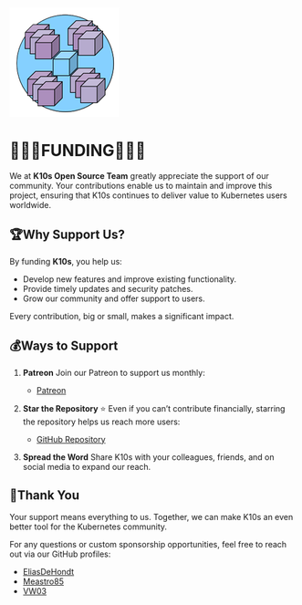 ![logo](/Assets/logo.png)
# 🤍🩵💜FUNDING💜🩵🤍

We at **K10s Open Source Team** greatly appreciate the support of our community. Your contributions enable us to maintain and improve this project, ensuring that K10s continues to deliver value to Kubernetes users worldwide.

## 🏆Why Support Us?

By funding **K10s**, you help us:
- Develop new features and improve existing functionality.
- Provide timely updates and security patches.
- Grow our community and offer support to users.

Every contribution, big or small, makes a significant impact.

## 💰Ways to Support

1. **Patreon**
    Join our Patreon to support us monthly:
    - [Patreon](https://www.patreon.com/K10s)

2. **Star the Repository** ⭐️
    Even if you can’t contribute financially, starring the repository helps us reach more users:
    - [GitHub Repository](https://github.com/EliasDeHondt/K10s)

3. **Spread the Word**
    Share K10s with your colleagues, friends, and on social media to expand our reach.

## 🙏Thank You

Your support means everything to us. Together, we can make K10s an even better tool for the Kubernetes community.

For any questions or custom sponsorship opportunities, feel free to reach out via our GitHub profiles:

- [EliasDeHondt](https://github.com/eliasdehondt)
- [Meastro85](https://github.com/meastro85)
- [VW03](https://github.com/vw03)